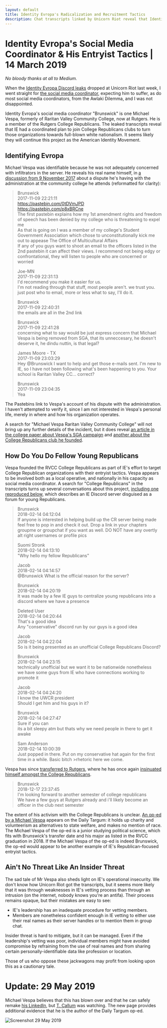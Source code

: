```yaml
---
layout: default
title: Identity Evropa's Radicalization and Recruitment Tactics
description: Chat transcripts linked by Unicorn Riot reveal that Identity Evropa had a coordinated plan to join College Republicans clubs and turn them to white nationalism.
---
```

# Identity Evropa's Social Media Coordinator & His Entryist Tactics | 14 March 2019

_No bloody thanks at all to Medium._

When the [Identity Evropa Discord leaks](https://discordleaks.unicornriot.ninja/discord/server/34) dropped at Unicorn Riot last week, I went straight for [the social media coordinator](https://discordleaks.unicornriot.ninja/discord/view/1364518?q=#msg), expecting him to suffer, as do most social media coordinators, from the Awlaki Dilemma, and I was not disappointed.

Identity Evropa's social media coordinator "Brunswick" is one Michael Vespa, formerly of Raritan Valley Community College, now at Rutgers.  He is a member of the Rutgers College Republicans.  The leaked transcripts reveal that IE had a coordinated plan to join College Republicans clubs to turn those organizations towards full-blown white nationalism.  It seems likely they will continue this project as the American Identity Movement.

## Identifying Evropa

Michael Vespa was identifiable because he was not adequately concerned with infiltrators in the server.  He reveals his real name himself, in [a discussion from 9 November 2017](https://discordleaks.unicornriot.ninja/discord/view/1396913?q=#msg) about a dispute he's having with the administration at the community college he attends (reformatted for clarity):

>Brunswick  
>2017-11-09 22:21:11  
>https://pastebin.com/0tDVmJPD  
>https://pastebin.com/p8xBRCne  
>The first pastebin explains how my 1st amendment rights and freedom of speech has been denied by my college who is threatening to expel me  
>As that is going on I was a member of my college's Student Government Association which chose to unconstitutionally kick me out to appease The Office of Multicultural Affairs  
>If any of you guys want to shoot an email to the officers listed in the 2nd pastebin it can affect their views. I recommend not being edgy or confrontational, they will listen to people who are concerned or worried  
>
>Joe-MN  
>2017-11-09 22:31:13  
>I'd recommend you make it easier for us.  
>I'm not reading through that stuff, most people aren't. we trust you.  
>just post who to email, more or less what to say, I'll do it.  
>
>Brunswick  
>2017-11-09 22:40:31  
>the emails are all in the 2nd link  
>
>Brunswick  
>2017-11-09 22:41:28  
>concerning what to say would be just express concern that Michael Vespa is being removed from SGA, that its unneccesary, he doesn't deserve it, he dindu nuttin, is that legal?  
>
>James Moore - TX  
>2017-11-09 23:03:29  
>Hey @Brunswick I want to help and get those e-mails sent. I'm new to IE, so I have not been following what's been happening to you. Your school is Raritan Valley CC... correct?  
>
>Brunswick  
>2017-11-09 23:04:35  
>Yea  

The Pastebins link to Vespa's account of his dispute with the administration.  I haven't attempted to verify it, since I am not interested in Vespa's personal life, merely in where and how his organization operates.

A search for "Michael Vespa Raritan Valley Community College" will not bring up any further details of the incident, but it does reveal [an article in the college paper about Vespa's SGA campaign](http://www.rvcctherecord.com/2017/03/21/sga-election-results/) and [another about the College Republicans club he founded](http://www.rvcctherecord.com/2018/02/19/the-young-republicans-club-rvccs-first-political-club/).

## How Do You Do Fellow Young Republicans

Vespa founded the RVCC College Republicans as part of IE's effort to target College Republican organizations with their entryist tactics.  Vespa appears to be involved both as a local operative, and nationally in his capacity as social media coordinator.  A search for "College Republicans" in the transcripts turns up several conversations about this project, [including one reproduced below](https://discordleaks.unicornriot.ninja/discord/view/1393950?q=#msg), which describes an IE Discord server disguised as a forum for young Republicans.

>Brunswick  
>2018-02-14 04:12:04  
>If anyone is interested in helping build up the CR server being made feel free to pop in and check it out. Drop a link in your chapters groupme or groupchat if you want as well.
DO NOT have any overtly alt right usernames or profile pics  
>
>Suomi Stronk  
>2018-02-14 04:13:10  
>"Why hello my fellow Republicans"  
>
>Jacob  
>2018-02-14 04:14:57  
>@Brunswick What is the official reason for the server?  
>
>Brunswick  
>2018-02-14 04:20:19  
>It was made by a few IE guys to centralize young republicans into a discord where we have a presence  
>
>Deleted User  
>2018-02-14 04:20:44  
>That's a good idea  
>Any "conservative" discord run by our guys is a good idea  
>
>Jacob  
>2018-02-14 04:22:04  
>So is it being presented as an unofficial College Republicans Discord?  
>
>Brunswick  
>2018-02-14 04:23:15  
>technically unofficial but we want it to be nationwide nonetheless  
>we have some guys from IE who have connections working to promote it  
>
>Jacob  
>2018-02-14 04:24:20  
>I know the UWCR president  
>Should I get him and his guys in it?  
>
>Brunswick  
>2018-02-14 04:27:47  
>Sure if you can  
>its a bit sleepy atm but thats why we need people in there to get it awake  
>
>Sam Anderson  
>2018-02-14 10:00:39  
>Just popped in there. Put on my conservative hat again for the first time in a while. Basic bitch >rhetoric here we come.  

Vespa has since [transferred to Rutgers](https://discordleaks.unicornriot.ninja/discord/view/1626784?q=rutgers#msg), where he has once again [insinuated himself amongst the College Republicans](https://discordleaks.unicornriot.ninja/discord/view/1549175?q=college+republicans#msg).

>Brunswick  
>2018-12-17 23:37:45  
>I'm looking forward to another semester of college republicans  
>We have a few guys at Rutgers already and i'll likely become an officer in the club next semester

The extent of his activism with the College Republicans is unclear.  [An op-ed by a Michael Vespa](http://www.dailytargum.com/article/2019/03/solution-to-poverty-is-in-individual-acts) appears on the Daily Targum: it holds up charity and volunteerism as alternatives to state welfare, and makes no mention of race.  The Michael Vespa of the op-ed is a junior studying political science, which fits with Brunswick's transfer date and his major as listed in the RVCC graduation in 2018.  If the Michael Vespa of the op-ed is indeed Brunswick, the op-ed would appear to be another example of IE's Republican-focused entryist tactics.

## Ain't No Threat Like An Insider Threat

The sad tale of Mr Vespa also sheds light on IE's operational insecurity. We don't know how Unicorn Riot got the transcripts, but it seems more likely that it was through weaknesses in IE's vetting process than through an intrusion (on the internet, nobody knows you're an antifa). Their process remains opaque, but their mistakes are easy to see:

  * IE's leadership has an inadequate procedure for vetting members.
  * Members are nonetheless confident enough in IE vetting to either use their real names as their server handles or to mention them in group chat.

Insider threat is hard to mitigate, but it can be managed.  Even if the leadership's vetting was poor, individual members might have avoided compromise by refraining from the use of real names and from sharing certain personally-identifiable data like profession or location.

Those of us who oppose these jackwagons may profit from looking upon this as a cautionary tale.

# Update: 29 May 2019

Michael Vespa believes that this has blown over and that he can safely remake [his LinkedIn](https://www.linkedin.com/in/michael-vespa-74aa28174/), but [T. Callum](https://twitter.com/pennst1855) was watching.  The new page provides additional evidence that he is the author of the Daily Targum op-ed.

![Screenshot 29 May 2019](../assets/images/ie-entryism.md/mikeys-linkedin.png)
   
